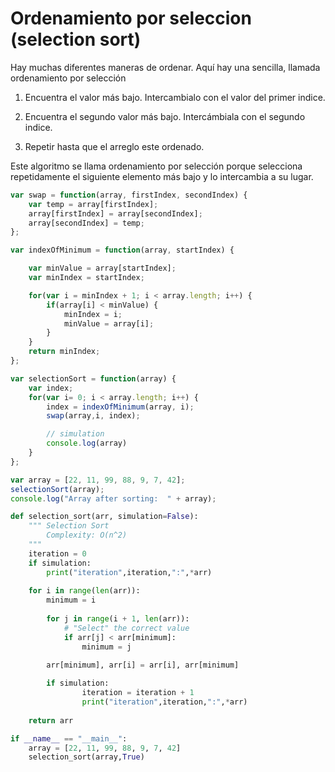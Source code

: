 # Ordenamiento por seleccion (selection sort)

Hay muchas diferentes maneras de ordenar. Aquí hay una sencilla, llamada ordenamiento por selección

1. Encuentra el valor más bajo. Intercambialo con el valor del primer indice.

2. Encuentra el segundo valor más bajo. Intercámbiala con el segundo indice.

3. Repetir hasta que el arreglo este ordenado.

Este algoritmo se llama ordenamiento por selección porque selecciona repetidamente el siguiente elemento más bajo y lo intercambia a su lugar.

```javascript
var swap = function(array, firstIndex, secondIndex) {
    var temp = array[firstIndex];
    array[firstIndex] = array[secondIndex];
    array[secondIndex] = temp;
};

var indexOfMinimum = function(array, startIndex) {

    var minValue = array[startIndex];
    var minIndex = startIndex;

    for(var i = minIndex + 1; i < array.length; i++) {
        if(array[i] < minValue) {
            minIndex = i;
            minValue = array[i];
        }
    } 
    return minIndex;
}; 

var selectionSort = function(array) {    
    var index;
    for(var i= 0; i < array.length; i++) {
        index = indexOfMinimum(array, i);
        swap(array,i, index);

        // simulation
        console.log(array)
    }
};

var array = [22, 11, 99, 88, 9, 7, 42];
selectionSort(array);
console.log("Array after sorting:  " + array);
```


```python
def selection_sort(arr, simulation=False):
    """ Selection Sort
        Complexity: O(n^2)
    """
    iteration = 0
    if simulation:
        print("iteration",iteration,":",*arr)
        
    for i in range(len(arr)):
        minimum = i
        
        for j in range(i + 1, len(arr)):
            # "Select" the correct value
            if arr[j] < arr[minimum]:
                minimum = j

        arr[minimum], arr[i] = arr[i], arr[minimum]
        
        if simulation:
                iteration = iteration + 1
                print("iteration",iteration,":",*arr)
            
    return arr

if __name__ == "__main__":
    array = [22, 11, 99, 88, 9, 7, 42]
    selection_sort(array,True)    
```